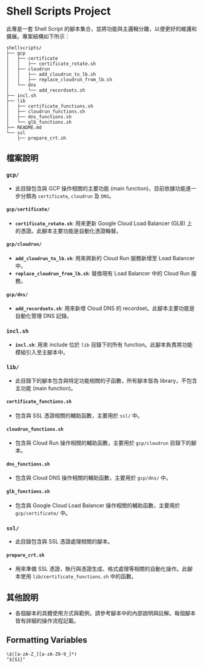 # Shell Scripts Project

此專是一套 Shell Script 的腳本集合，並將功能與主邏輯分離，以便更好的維護和擴展。專案結構如下所示：

```shell
shellscripts/
├── gcp
│   ├── certificate
│   │   ├── certificate_rotate.sh
│   ├── cloudrun
│   │   ├── add_cloudrun_to_lb.sh
│   │   ├── replace_cloudrun_from_lb.sh
│   └── dns
│       └── add_recordsets.sh
├── incl.sh
├── lib
│   ├── certificate_functions.sh
│   ├── cloudrun_functions.sh
│   ├── dns_functions.sh
│   └── glb_functions.sh
├── README.md
└── ssl
    ├── prepare_crt.sh
```

## 檔案說明

### `gcp/`

- 此目錄包含與 GCP 操作相關的主要功能 (main function)，目前依據功能進一步分類為 `certificate`, `cloudrun` 及 `DNS`。

#### `gcp/certificate/`

- **`certificate_rotate.sh`**: 用來更新 Google Cloud Load Balancer (GLB) 上的憑證。此腳本主要功能是自動化憑證輪替。

#### `gcp/cloudrun/`

- **`add_cloudrun_to_lb.sh`**: 用來將新的 Cloud Run 服務新增至 Load Balancer 中。
- **`replace_cloudrun_from_lb.sh`**: 替換現有 Load Balancer 中的 Cloud Run 服務。

#### `gcp/dns/`

- **`add_recordsets.sh`**: 用來新增 Cloud DNS 的 recordset。此腳本主要功能是自動化管理 DNS 記錄。

### `incl.sh`

- **`incl.sh`**: 用來 include 位於 `lib` 目錄下的所有 function。此腳本負責將功能模組引入至主腳本中。

### `lib/`

- 此目錄下的腳本包含與特定功能相關的子函數，所有腳本皆為 library，不包含主功能 (main function)。

#### `certificate_functions.sh`

- 包含與 SSL 憑證相關的輔助函數，主要用於 `ssl/` 中。

#### `cloudrun_functions.sh`

- 包含與 Cloud Run 操作相關的輔助函數，主要用於 `gcp/cloudrun` 目錄下的腳本。

#### `dns_functions.sh`

- 包含與 Cloud DNS 操作相關的輔助函數，主要用於 `gcp/dns/` 中。

#### `glb_functions.sh`

- 包含與 Google Cloud Load Balancer 操作相關的輔助函數，主要用於 `gcp/certificate/` 中。

### `ssl/`

- 此目錄包含與 SSL 憑證處理相關的腳本。

#### `prepare_crt.sh`

- 用來準備 SSL 憑證，執行與憑證生成、格式處理等相關的自動化操作。此腳本使用 `lib/certificate_functions.sh` 中的函數。

## 其他說明

- 各個腳本的具體使用方式與範例，請參考腳本中的內部說明與註解。每個腳本皆有詳細的操作流程記載。

## Formatting Variables

```shell
\$([a-zA-Z_][a-zA-Z0-9_]*)
"${$1}"
```

